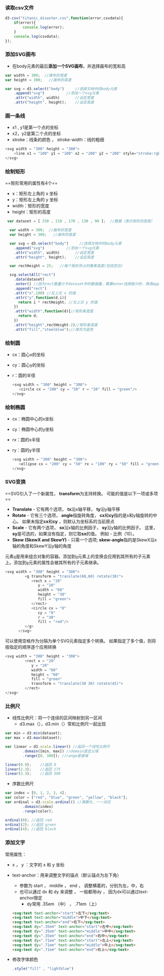 ### 读取csv文件

```js
d3.csv("titanic_disaster.csv",function(error,csvdata){
    if(error){
        console.log(error);
    }
    console.log(csvdata);
});
```

### 添加SVG画布

- 在body元素的最后**添加一个SVG画布**，并选择画布的宽和高

```js
var width = 300;  //画布的宽度
var height = 300;   //画布的高度

var svg = d3.select("body")     //选择文档中的body元素
    .append("svg")          //添加一个svg元素
    .attr("width", width)       //设定宽度
    .attr("height", height);    //设定高度
```

### 画一条线

- x1 , y1是第一个点的坐标
- x2，y2是第二个点的坐标
- stroke：线条的颜色 ， stroke-width：线的粗细

```js
<svg width = "300" height = "300">
    <line x1 = "100" y1 = "100" x2 = "200" y2 = "200" style="stroke:rgb(255,0,0);stroke-width:2"/>
</svg>
```

### 绘制矩形

==矩形常用的属性有4个==

- x：矩形左上角的 x 坐标
- y：矩形左上角的 y 坐标
- width：矩形的宽度
- height：矩形的高度

```js
 var dataset = [ 250 , 210 , 170 , 130 , 90 ];  //数据（表示矩形的宽度）

  var width = 300;  //画布的宽度
  var height = 300;   //画布的高度

  var svg = d3.select("body")     //选择文档中的body元素
    .append("svg")          //添加一个svg元素
    .attr("width", width)       //设定宽度
    .attr("height", height);    //设定高度

  var rectHeight = 25;   //每个矩形所占的像素高度(包括空白)

  svg.selectAll("rect")
    .data(dataset)
    .enter() //因为rect数量少于dataset中的数据量，需要enter选择缺少的，再用append补充
    .append("rect")
    .attr("x",100) //左上交 x 的值
    .attr("y",function(d,i){
      return i * rectHeight; //左上交 y 的值
    })
    .attr("width",function(d){//矩形条宽度
      return d;
    })
    .attr("height",rectHeight-2)//矩形条高度
    .attr("fill","steelblue");//填充为蓝色
```

### 绘制圆

- cx：圆心x的坐标

- cy：圆心y的坐标

- r：圆的半径

  ```js
  <svg width = "300" height = "300">
     <circle cx = "200" cy = "50" r = "20" fill = "green"/>
  </svg>
  ```

### 绘制椭圆

- cx：椭圆中心的x坐标

- cy：椭圆中心的y坐标

- rx：圆的x半径

- ry：圆的y半径

  ```js
  <svg width = "300" height = "300">
     <ellipse cx = "200" cy = "50" rx = "100" ry = "50" fill = "green" />
  </svg>
  ```

### SVG变换

==SVG引入了一个新属性， **transform**为支持转换。 可能的值是以下一项或多项==

- **Translate** - 它有两个选项， **tx**沿x轴平移， **ty**沿y轴平移
- **Rotate** - 它有三个选项， **angle**指旋转角度， **cx**和**cy**指的是x和y轴旋转的中心。 如果未指定**cx**和**cy** ，则默认为坐标系的当前原点
- **Scale** - 它有两个选项， **sx**沿x轴的比例因子， **sy**沿y轴的比例因子。 这里， **sy**是可选的，如果没有指定，则它取**sx**的值。 例如 - 比例（10）。
- **Skew (SkewX and SkewY)** - 只需一个选项; **skew-angle**指的是SkewX沿x轴的角度和SkewY沿y轴的角度

元素`g`是用来组合对象的容器。添加到`g`元素上的变换会应用到其所有的子元素上。添加到`g`元素的属性会被其所有的子元素继承。

```js
<svg width = "300" height = "300">
         <g transform = "translate(60,60) rotate(30)">
            <rect x = "20" 
               y = "20" 
               width = "60" 
               height = "30" 
               fill = "green">
            </rect>
            <circle cx = "0" 
               cy = "0" 
               r = "30" 
               fill = "red"/>
         </g>
      </svg>
```

可以使用空格作为分隔为单个SVG元素指定多个转换。 如果指定了多个值，则将按指定的顺序逐个应用转换

```js
<svg width = "300" height = "300">
         <rect x = "20" 
            y = "20"
            width = "60"
            height = "60"
            fill = "green" 
            transform = "translate(30 30) rotate(45)">
         </rect>
</svg>
```

### 比例尺

- 线性比例尺：将一个连续的区间映射到另一区间
  - d3.max（），d3.min（）常和比例尺一起出现

```js
var min = d3.min(dataset);
var max = d3.max(dataset);

var linear = d3.scale.linear() //返回一个线性比例尺
        .domain([min, max]) //domain是定义域
        .range([0, 300]); //range是值域

linear(0.9);    //返回 0
linear(2.3);    //返回 175
linear(3.3);    //返回 300
```

- 序数比例尺

```js
var index = [0, 1, 2, 3, 4];
var color = ["red", "blue", "green", "yellow", "black"];
var ordinal = d3.scale.ordinal() //离散化，一一对应
		.domain(index)
		.range(color);

ordinal(0); //返回 red
ordinal(2); //返回 green
ordinal(4); //返回 black
```

### 添加文字

常用属性：

- x ， y ：文字的 x 和 y 坐标

- text-anchor：用来调整文字的锚点（默认锚点为左下角）

  - 参数为 start ， middle ， end ， 调整横着的，分别为左，中，右
  - 也可以通过 dx 和 dy 来调整 ， 一般都用dy ， 因为dx可以通过text-anchor限定
    - dy常用 .35em （中） ， .71em（上）

  ```html
  <svg:text text-anchor="start">左下</svg:text>
  <svg:text text-anchor="middle">中下</svg:text>
  <svg:text text-anchor="end">右下</svg:text>
  <svg:text dy=".35em" text-anchor="start">左中</svg:text>
  <svg:text dy=".35em" text-anchor="middle">中中</svg:text>
  <svg:text dy=".35em" text-anchor="end">右中</svg:text>
  <svg:text dy=".71em" text-anchor="start">左上</svg:text>
  <svg:text dy=".71em" text-anchor="middle">中上</svg:text>
  <svg:text dy=".71em" text-anchor="end">右上</svg:text>
  ```

- 修改字体颜色

  ```js
  .style("fill" , "lightblue")
  ```
